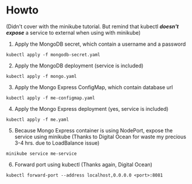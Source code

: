 # Howto

(Didn't cover with the minikube tutorial. But remind that kubectl ***doesn't expose*** a service to external when using with minikube)

1. Apply the MongoDB secret, which contain a username and a password

```
kubectl apply -f mongodb-secret.yaml
```

2. Apply the MongoDB deployment (service is included)

```
kubectl apply -f mongo.yaml
```

3. Apply the Mongo Express ConfigMap, which contain database url

```
kubectl apply -f me-configmap.yaml
```

4. Apply the Mongo Express deployment (yes, service is included)

```
kubectl apply -f me.yaml
```

5. Because Mongo Express container is using NodePort, expose the service using minikube (Thanks to Digital Ocean for waste my precious 3-4 hrs. due to LoadBalance issue)

```
minikube service me-service
```

6. Forward port using kubectl (Thanks again, Digital Ocean)

```
kubectl forward-port --address localhost,0.0.0.0 <port>:8081
```
